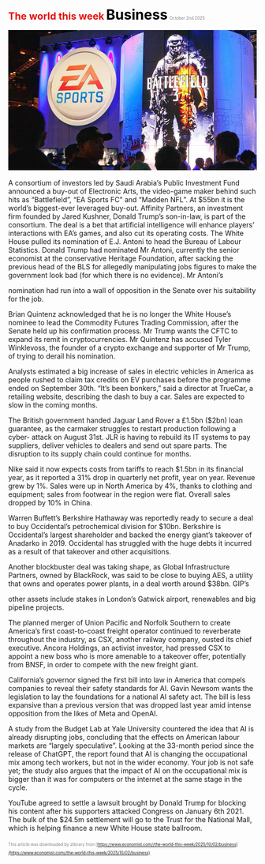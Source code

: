 <span style="color:#E3120B; font-size:14.9pt; font-weight:bold;">The world this week</span>
<span style="color:#000000; font-size:21.0pt; font-weight:bold;">Business</span>
<span style="color:#808080; font-size:6.2pt;">October 2nd 2025</span>

![](../images/002_Business/p0012_img01.jpeg)

A consortium of investors led by Saudi Arabia’s Public Investment Fund announced a buy-out of Electronic Arts, the video-game maker behind such hits as “Battlefield”, “EA Sports FC” and “Madden NFL”. At $55bn it is the world’s biggest-ever leveraged buy-out. Affinity Partners, an investment firm founded by Jared Kushner, Donald Trump’s son-in-law, is part of the consortium. The deal is a bet that artificial intelligence will enhance players’ interactions with EA’s games, and also cut its operating costs. The White House pulled its nomination of E.J. Antoni to head the Bureau of Labour Statistics. Donald Trump had nominated Mr Antoni, currently the senior economist at the conservative Heritage Foundation, after sacking the previous head of the BLS for allegedly manipulating jobs figures to make the government look bad (for which there is no evidence). Mr Antoni’s

nomination had run into a wall of opposition in the Senate over his suitability for the job.

Brian Quintenz acknowledged that he is no longer the White House’s nominee to lead the Commodity Futures Trading Commission, after the Senate held up his confirmation process. Mr Trump wants the CFTC to expand its remit in cryptocurrencies. Mr Quintenz has accused Tyler Winklevoss, the founder of a crypto exchange and supporter of Mr Trump, of trying to derail his nomination.

Analysts estimated a big increase of sales in electric vehicles in America as people rushed to claim tax credits on EV purchases before the programme ended on September 30th. “It’s been bonkers,” said a director at TrueCar, a retailing website, describing the dash to buy a car. Sales are expected to slow in the coming months.

The British government handed Jaguar Land Rover a £1.5bn ($2bn) loan guarantee, as the carmaker struggles to restart production following a cyber- attack on August 31st. JLR is having to rebuild its IT systems to pay suppliers, deliver vehicles to dealers and send out spare parts. The disruption to its supply chain could continue for months.

Nike said it now expects costs from tariffs to reach $1.5bn in its financial year, as it reported a 31% drop in quarterly net profit, year on year. Revenue grew by 1%. Sales were up in North America by 4%, thanks to clothing and equipment; sales from footwear in the region were flat. Overall sales dropped by 10% in China.

Warren Buffett’s Berkshire Hathaway was reportedly ready to secure a deal to buy Occidental’s petrochemical division for $10bn. Berkshire is Occidental’s largest shareholder and backed the energy giant’s takeover of Anadarko in 2019. Occidental has struggled with the huge debts it incurred as a result of that takeover and other acquisitions.

Another blockbuster deal was taking shape, as Global Infrastructure Partners, owned by BlackRock, was said to be close to buying AES, a utility that owns and operates power plants, in a deal worth around $38bn. GIP’s

other assets include stakes in London’s Gatwick airport, renewables and big pipeline projects.

The planned merger of Union Pacific and Norfolk Southern to create America’s first coast-to-coast freight operator continued to reverberate throughout the industry, as CSX, another railway company, ousted its chief executive. Ancora Holdings, an activist investor, had pressed CSX to appoint a new boss who is more amenable to a takeover offer, potentially from BNSF, in order to compete with the new freight giant.

California’s governor signed the first bill into law in America that compels companies to reveal their safety standards for AI. Gavin Newsom wants the legislation to lay the foundations for a national AI safety act. The bill is less expansive than a previous version that was dropped last year amid intense opposition from the likes of Meta and OpenAI.

A study from the Budget Lab at Yale University countered the idea that AI is already disrupting jobs, concluding that the effects on American labour markets are “largely speculative”. Looking at the 33-month period since the release of ChatGPT, the report found that AI is changing the occupational mix among tech workers, but not in the wider economy. Your job is not safe yet; the study also argues that the impact of AI on the occupational mix is bigger than it was for computers or the internet at the same stage in the cycle.

YouTube agreed to settle a lawsuit brought by Donald Trump for blocking his content after his supporters attacked Congress on January 6th 2021. The bulk of the $24.5m settlement will go to the Trust for the National Mall, which is helping finance a new White House state ballroom.

<span style="color:#808080; font-size:6.2pt;">This article was downloaded by zlibrary from [https://www.economist.com//the-world-this-week/2025/10/02/business](https://www.economist.com//the-world-this-week/2025/10/02/business)</span>